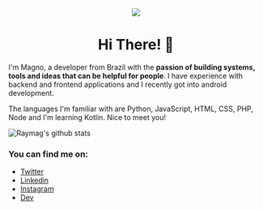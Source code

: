 <p align="center">
<img src="https://media.giphy.com/media/5SAwKY8VWUlR6PC2NI/giphy.gif" >
</p>

<h1 align="center">Hi There! 👋</h1>
<p> I'm Magno, a developer from Brazil with the <b>passion of building systems, tools and ideas that can be helpful for people</b>. I have experience with backend and frontend applications and I recently got into android development.</p>
<p>The languages I'm familiar with are Python, JavaScript, HTML, CSS, PHP, Node and I'm learning Kotlin. Nice to meet you!</p>

![Raymag's github stats](https://github-readme-stats.vercel.app/api?username=raymag&show_icons=true&theme=tokyonight)

### You can find me on:
- [Twitter](https://twitter.com/C_IMagno)
- [Linkedin](https://www.linkedin.com/in/carlos-magno-2002/)
- [Instagram](https://www.instagram.com/blayde88/)
- [Dev](https://dev.to/raymag)
